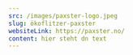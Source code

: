 ```yaml
---
src: /images/paxster-logo.jpeg
slug: ökoflitzer-paxster
websiteLink: https://paxster.no/
content: hier steht dn text
---
```


